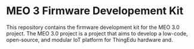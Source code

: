 # MEO 3 Firmware Developement Kit

This repository contains the firmware development kit for the MEO 3.0 project. The MEO 3.0 project is a project that aims to develop a low-code, open-source, and modular IoT platform for ThingEdu hardware and. 